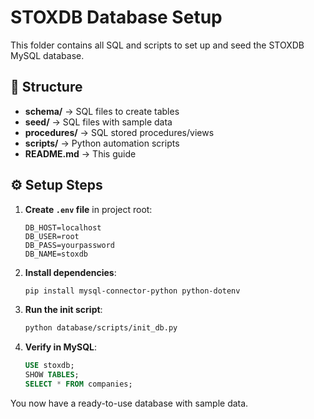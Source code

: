 # STOXDB Database Setup

This folder contains all SQL and scripts to set up and seed the STOXDB MySQL database.

## 📂 Structure
- **schema/** → SQL files to create tables
- **seed/** → SQL files with sample data
- **procedures/** → SQL stored procedures/views
- **scripts/** → Python automation scripts
- **README.md** → This guide

## ⚙️ Setup Steps

1. **Create `.env` file** in project root:
    ```
    DB_HOST=localhost
    DB_USER=root
    DB_PASS=yourpassword
    DB_NAME=stoxdb
    ```

2. **Install dependencies**:
    ```bash
    pip install mysql-connector-python python-dotenv
    ```

3. **Run the init script**:
    ```bash
    python database/scripts/init_db.py
    ```

4. **Verify in MySQL**:
    ```sql
    USE stoxdb;
    SHOW TABLES;
    SELECT * FROM companies;
    ```

You now have a ready-to-use database with sample data.
